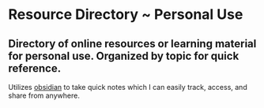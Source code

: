 # Resource Directory ~ Personal Use

## Directory of online resources or learning material for personal use. Organized by topic for quick reference.

Utilizes [obsidian](https://obsidian.md/) to take quick notes which I can easily track, access, and share from anywhere.
 
